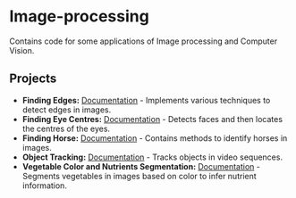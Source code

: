 # Image-processing
Contains code for some applications of Image processing and Computer Vision.

## Projects

*   **Finding Edges:** [Documentation](Finding_edges/README.md) - Implements various techniques to detect edges in images.
*   **Finding Eye Centres:** [Documentation](Finding_eye_centres/README.md) - Detects faces and then locates the centres of the eyes.
*   **Finding Horse:** [Documentation](Finding_horse/README.md) - Contains methods to identify horses in images.
*   **Object Tracking:** [Documentation](Object_tracking/README.md) - Tracks objects in video sequences.
*   **Vegetable Color and Nutrients Segmentation:** [Documentation](Vegetable_color_and_nutrients_segmentation/README.md) - Segments vegetables in images based on color to infer nutrient information.
